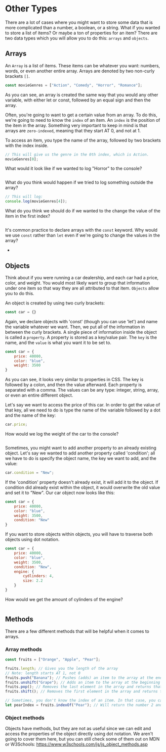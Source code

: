 # Other Types

There are a lot of cases where you might want to store some data that is more complicated than a number, a boolean, or a string. What if you wanted to store a list of items? Or maybe a ton of properties for an item? There are two data types which you will allow you to do this: `arrays` and `objects`.

## Arrays

An `Array` is a list of items. These items can be whatever you want: numbers, words, or even another entire array. Arrays are denoted by two non-curly brackets `[]`.

```js
const movieGenres = ["Action", "Comedy", "Horror", "Romance"];
```

As you can see, an array is created the same way that you would any other variable, with either let or const, followed by an equal sign and then the array.

Often, you're going to want to get a certain value from an array. To do this, we're going to need to know the `index` of an item. An `index` is the position of the item in the array. Something very important to keep in mind is that arrays are `zero-indexed`, meaning that they start AT 0, and not at 1.

To access an item, you type the name of the array, followed by two brackets with the index inside.

```js
// This will give us the genre in the 0th index, which is Action.
movieGenres[0];
```

What would it look like if we wanted to log "Horror" to the console?

```js

```

What do you think would happen if we tried to log something outside the array?

```js
// This will log: 
console.log(movieGenres[4]);
```

What do you think we should do if we wanted to the change the value of the item in the first index?

```js

```

It's common practice to declare arrays with the `const` keyword. Why would we use `const` rather than `let` even if we're going to change the values in the array?

- 

## Objects

Think about if you were running a car dealership, and each car had a price, color, and weight. You would most likely want to group that information under one item so that way they are all attributed to that item. `Objects` allow you to do this.

An object is created by using two curly brackets:

```js
const car = {}
```

Again, we declare objects with 'const' (though you can use 'let') and name the variable whatever we want. Then, we put all of the information in between the curly brackets. A single piece of information inside the object is called a `property`. A property is stored as a key/value pair. The `key` is the name, and the `value` is what you want it to be set to.

```js
const car = {
    price: 40000,
    color: "blue",
    weight: 3500
}
```

As you can see, it looks very similar to properties in CSS. The key is followed by a colon, and then the value afterward. Each property is separated with a comma. The values can be any type: integer, string, array, or even an entire different object.

Let's say we want to access the price of this car. In order to get the value of that key, all we need to do is type the name of the variable followed by a dot and the name of the key:

```js
car.price;
```

How would we log the weight of the car to the console?

```js

```

Sometimes, you might want to add another property to an already existing object. Let's say we wanted to add another property called 'condition'; all we have to do is specify the object name, the key we want to add, and the value:

```js
car.condition = "New";
```

If the 'condition' property doesn't already exist, it will add it to the object. If condition did already exist within the object, it would overwrite the old value and set it to "New". Our car object now looks like this:

```js
const car = {
    price: 40000,
    color: "blue",
    weight: 3500,
    condition: "New"
}
```

If you want to store objects within objects, you will have to traverse both objects using dot notation.

```js
const car = {
    price: 40000,
    color: "blue",
    weight: 3500,
    condition: "New",
    engine: {
        cydlinders: 4,
        size: 2.2
    }
}
```

How would we get the amount of cylinders of the engine?

```js

```

## Methods

There are a few different methods that will be helpful when it comes to arrays.

### Array methods

```js
const fruits = ["Orange", "Apple", "Pear"];

fruits.length; // Gives you the length of the array
// Note: length starts AT 1, not 0
fruits.push("Banana"); // Pushes (adds) an item to the array at the end
fruits.unshift("Grape"); // Adds an item to the array at the beginning
fruits.pop(); // Removes the last element in the array and returns that element
fruits.shift(); // Removes the first element in the array and returns that element

// Sometimes, you don't know the index of an item. In that case, you can use indexOf which will give you the index in return
let pearIndex = fruits.indexOf("Pear"); // Will return the number 2 and store it in a variable
```

### Object methods

Objects have methods, but they are not as useful since we can edit and access the properties of the object directly using dot notation. We aren't going to cover them here, but you can still check some of them out on MDN or W3Schools: https://www.w3schools.com/js/js_object_methods.asp